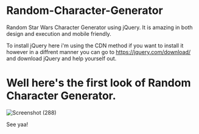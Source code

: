 # Random-Character-Generator
Random Star Wars Character Generator using jQuery.
It is amazing in both design and execution and mobile friendly.

To install jQuery here i'm using the CDN method if you want to install it however in a diffrent manner 
you can go to https://jquery.com/download/ and download jQuery and help yourself out.

# Well here's the first look of Random Character Generator.
![Screenshot (288)](https://user-images.githubusercontent.com/113019349/223945858-31266a77-bc75-4cb7-91e4-c47e78b8d6a3.png)

See yaa!

